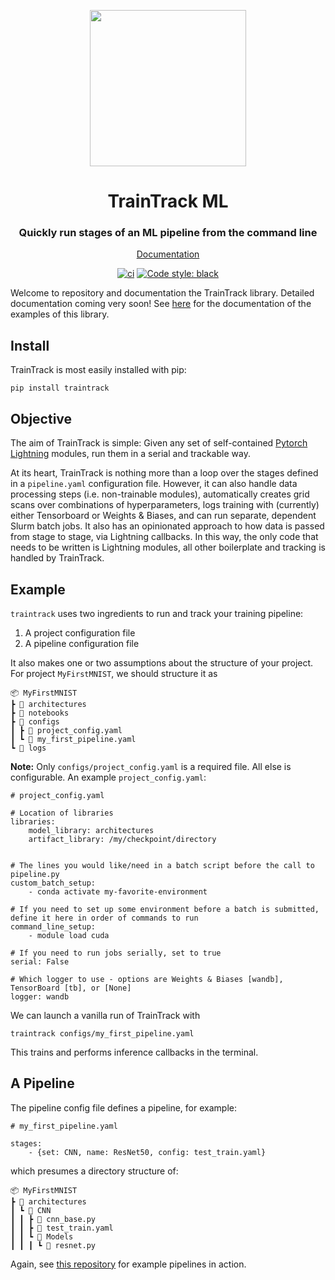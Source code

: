 <div align="center">

<figure>
    <img src="https://raw.githubusercontent.com/murnanedaniel/train-track/master/docs/media/logo.png" width="250"/>
</figure>
    
# TrainTrack ML
### Quickly run stages of an ML pipeline from the command line

[Documentation](https://hsf-reco-and-software-triggers.github.io/Tracking-ML-Exa.TrkX/)

[![ci](https://github.com/murnanedaniel/train-track/actions/workflows/ci.yml/badge.svg)](https://github.com/murnanedaniel/train-track/actions/workflows/ci.yml) [![Code style: black](https://img.shields.io/badge/code%20style-black-000000.svg)](https://github.com/psf/black)


</div>

Welcome to repository and documentation the TrainTrack library. Detailed documentation coming very soon! See [here](https://hsf-reco-and-software-triggers.github.io/Tracking-ML-Exa.TrkX/) for the documentation of the examples of this library. 

## Install

TrainTrack is most easily installed with pip:
```
pip install traintrack
```

## Objective

The aim of TrainTrack is simple: Given any set of self-contained [Pytorch Lightning](https://github.com/PyTorchLightning/pytorch-lightning) modules, run them in a serial and trackable way. 

At its heart, TrainTrack is nothing more than a loop over the stages defined in a `pipeline.yaml` configuration file. However, it can also handle data processing steps (i.e. non-trainable modules), automatically creates grid scans over combinations of hyperparameters, logs training with (currently) either Tensorboard or Weights & Biases, and can run separate, dependent Slurm batch jobs. It also has an opinionated approach to how data is passed from stage to stage, via Lightning callbacks. In this way, the only code that needs to be written is Lightning modules, all other boilerplate and tracking is handled by TrainTrack. 

## Example

`traintrack` uses two ingredients to run and track your training pipeline: 
1. A project configuration file
2. A pipeline configuration file

It also makes one or two assumptions about the structure of your project. For project `MyFirstMNIST`, we should structure it as
```
📦 MyFirstMNIST
┣ 📂 architectures
┣ 📂 notebooks
┣ 📂 configs
┃ ┣ 📜 project_config.yaml
┃ ┗ 📜 my_first_pipeline.yaml
┗ 📂 logs
```
**Note:** Only `configs/project_config.yaml` is a required file. All else is configurable. An example `project_config.yaml`:
```
# project_config.yaml

# Location of libraries
libraries:
    model_library: architectures
    artifact_library: /my/checkpoint/directory
    

# The lines you would like/need in a batch script before the call to pipeline.py
custom_batch_setup:
    - conda activate my-favorite-environment
    
# If you need to set up some environment before a batch is submitted, define it here in order of commands to run
command_line_setup:
    - module load cuda
    
# If you need to run jobs serially, set to true
serial: False

# Which logger to use - options are Weights & Biases [wandb], TensorBoard [tb], or [None]
logger: wandb
```

We can launch a vanilla run of TrainTrack with 
```
traintrack configs/my_first_pipeline.yaml
```
This trains and performs inference callbacks in the terminal. 


## A Pipeline

The pipeline config file defines a pipeline, for example:
```
# my_first_pipeline.yaml

stages:
    - {set: CNN, name: ResNet50, config: test_train.yaml}

```

which presumes a directory structure of:

```
📦 MyFirstMNIST
┣ 📂 architectures
┃ ┗ 📂 CNN
┃ ┃ ┣ 📜 cnn_base.py
┃ ┃ ┣ 📜 test_train.yaml
┃ ┃ ┗ 📂 Models
┃ ┃ ┃ ┗ 📜 resnet.py

```

Again, see [this repository](https://hsf-reco-and-software-triggers.github.io/Tracking-ML-Exa.TrkX/tree/master/Pipelines/Common_Tracking_Example) for example pipelines in action.

